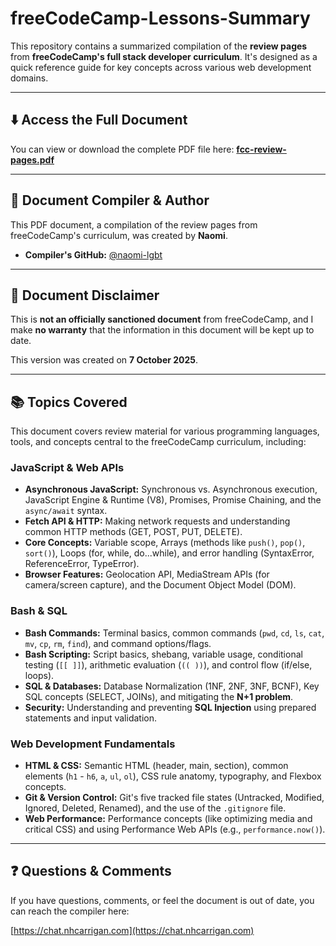 # freeCodeCamp-Lessons-Summary

This repository contains a summarized compilation of the **review pages** from **freeCodeCamp's full stack developer curriculum**. It's designed as a quick reference guide for key concepts across various web development domains.

---

## ⬇️ Access the Full Document

You can view or download the complete PDF file here:
[**fcc-review-pages.pdf**](https://cdn.nhcarrigan.com/fcc-review-pages.pdf)

---

## 👤 Document Compiler & Author

This PDF document, a compilation of the review pages from freeCodeCamp's curriculum, was created by **Naomi**.

* **Compiler's GitHub:** [@naomi-lgbt](https://github.com/naomi-lgbt)

---

## 📝 Document Disclaimer

This is **not an officially sanctioned document** from freeCodeCamp, and I make **no warranty** that the information in this document will be kept up to date.

This version was created on **7 October 2025**. 

---

## 📚 Topics Covered

This document covers review material for various programming languages, tools, and concepts central to the freeCodeCamp curriculum, including:

### **JavaScript & Web APIs**
* **Asynchronous JavaScript:** Synchronous vs. Asynchronous execution, JavaScript Engine & Runtime (V8), Promises, Promise Chaining, and the `async/await` syntax.
* **Fetch API & HTTP:** Making network requests and understanding common HTTP methods (GET, POST, PUT, DELETE).
* **Core Concepts:** Variable scope, Arrays (methods like `push()`, `pop()`, `sort()`), Loops (for, while, do...while), and error handling (SyntaxError, ReferenceError, TypeError).
* **Browser Features:** Geolocation API, MediaStream APIs (for camera/screen capture), and the Document Object Model (DOM).

### **Bash & SQL**
* **Bash Commands:** Terminal basics, common commands (`pwd`, `cd`, `ls`, `cat`, `mv`, `cp`, `rm`, `find`), and command options/flags.
* **Bash Scripting:** Script basics, shebang, variable usage, conditional testing (`[[ ]]`), arithmetic evaluation (`(( ))`), and control flow (if/else, loops).
* **SQL & Databases:** Database Normalization (1NF, 2NF, 3NF, BCNF), Key SQL concepts (SELECT, JOINs), and mitigating the **N+1 problem**.
* **Security:** Understanding and preventing **SQL Injection** using prepared statements and input validation.

### **Web Development Fundamentals**
* **HTML & CSS:** Semantic HTML (header, main, section), common elements (`h1` - `h6`, `a`, `ul`, `ol`), CSS rule anatomy, typography, and Flexbox concepts.
* **Git & Version Control:** Git's five tracked file states (Untracked, Modified, Ignored, Deleted, Renamed), and the use of the `.gitignore` file.
* **Web Performance:** Performance concepts (like optimizing media and critical CSS) and using Performance Web APIs (e.g., `performance.now()`).

---

## ❓ Questions & Comments

If you have questions, comments, or feel the document is out of date, you can reach the compiler here:

[https://chat.nhcarrigan.com](https://chat.nhcarrigan.com)
